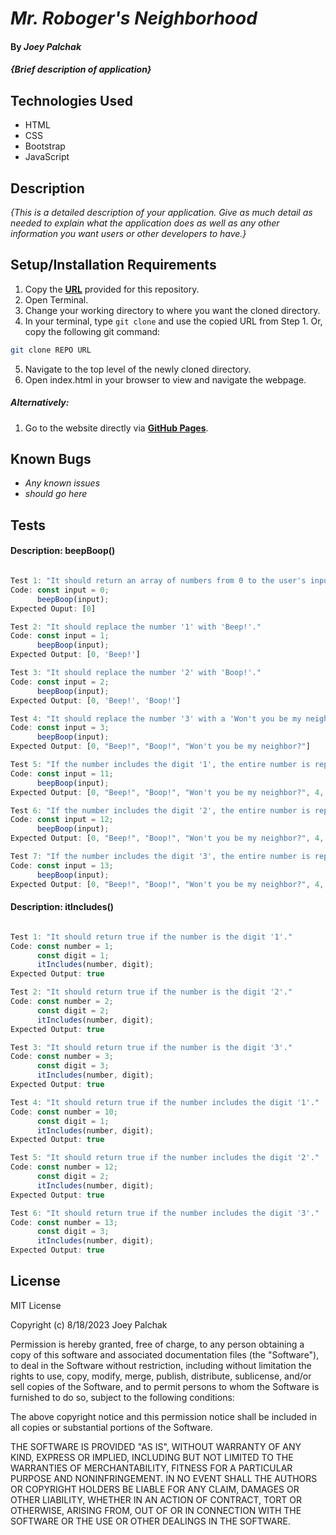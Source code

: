 # _Mr. Roboger's Neighborhood_

#### By _**Joey Palchak**_

#### _{Brief description of application}_

## Technologies Used

* HTML
* CSS
* Bootstrap
* JavaScript

## Description

_{This is a detailed description of your application. Give as much detail as needed to explain what the application does as well as any other information you want users or other developers to have.}_

## Setup/Installation Requirements

1. Copy the **[URL](https://github.com/jfpalchak/mr-robogers-neighborhood.git)** provided for this repository.
2. Open Terminal.
3. Change your working directory to where you want the cloned directory.
4. In your terminal, type `git clone` and use the copied URL from Step 1. Or, copy the following git command:
```bash
git clone REPO URL
```
5. Navigate to the top level of the newly cloned directory.
6. Open index.html in your browser to view and navigate the webpage.

##### _Alternatively:_

1. Go to the website directly via **[GitHub Pages](#link)**.

## Known Bugs

* _Any known issues_
* _should go here_

## Tests

#### **Description:** beepBoop()
```javascript

Test 1: "It should return an array of numbers from 0 to the user's inputted number."
Code: const input = 0;
      beepBoop(input);
Expected Ouput: [0]

Test 2: "It should replace the number '1' with 'Beep!'."
Code: const input = 1;
      beepBoop(input);
Expected Output: [0, 'Beep!']

Test 3: "It should replace the number '2' with 'Boop!'."
Code: const input = 2;
      beepBoop(input);
Expected Output: [0, 'Beep!', 'Boop!']

Test 4: "It should replace the number '3' with a 'Won't you be my neighbor?'."
Code: const input = 3;
      beepBoop(input);
Expected Output: [0, "Beep!", "Boop!", "Won't you be my neighbor?"]

Test 5: "If the number includes the digit '1', the entire number is replaced with 'Beep!'."
Code: const input = 11;
      beepBoop(input);
Expected Output: [0, "Beep!", "Boop!", "Won't you be my neighbor?", 4, 5, 6, 7, 8, 9, "Beep!", "Beep!"]

Test 6: "If the number includes the digit '2', the entire number is replaced with 'Boop!' - even if the number also includes the digit '1'."
Code: const input = 12;
      beepBoop(input);
Expected Output: [0, "Beep!", "Boop!", "Won't you be my neighbor?", 4, 5, 6, 7, 8, 9, "Beep!", "Beep!", "Boop!"]

Test 7: "If the number includes the digit '3', the entire number is replaced with 'Won't you be my neighbor?' - even if the number also includes the digit '1', or digit '2'."
Code: const input = 13;
      beepBoop(input);
Expected Output: [0, "Beep!", "Boop!", "Won't you be my neighbor?", 4, 5, 6, 7, 8, 9, "Beep!", "Beep!", "Boop!", "Won't you be my neighbor?"]

```

#### **Description:** itIncludes()
```javascript

Test 1: "It should return true if the number is the digit '1'."
Code: const number = 1;
      const digit = 1;
      itIncludes(number, digit);
Expected Output: true

Test 2: "It should return true if the number is the digit '2'."
Code: const number = 2;
      const digit = 2;
      itIncludes(number, digit);
Expected Output: true

Test 3: "It should return true if the number is the digit '3'."
Code: const number = 3;
      const digit = 3;
      itIncludes(number, digit);
Expected Output: true

Test 4: "It should return true if the number includes the digit '1'."
Code: const number = 10;
      const digit = 1;
      itIncludes(number, digit);
Expected Output: true

Test 5: "It should return true if the number includes the digit '2'."
Code: const number = 12;
      const digit = 2;
      itIncludes(number, digit);
Expected Output: true

Test 6: "It should return true if the number includes the digit '3'."
Code: const number = 13;
      const digit = 3;
      itIncludes(number, digit);
Expected Output: true

```

## License

MIT License

Copyright (c) 8/18/2023 Joey Palchak

Permission is hereby granted, free of charge, to any person obtaining a copy of this software and associated documentation files (the "Software"), to deal in the Software without restriction, including without limitation the rights to use, copy, modify, merge, publish, distribute, sublicense, and/or sell copies of the Software, and to permit persons to whom the Software is furnished to do so, subject to the following conditions:  

The above copyright notice and this permission notice shall be included in all copies or substantial portions of the Software.  

THE SOFTWARE IS PROVIDED "AS IS", WITHOUT WARRANTY OF ANY KIND, EXPRESS OR IMPLIED, INCLUDING BUT NOT LIMITED TO THE WARRANTIES OF MERCHANTABILITY, FITNESS FOR A PARTICULAR PURPOSE AND NONINFRINGEMENT. IN NO EVENT SHALL THE AUTHORS OR COPYRIGHT HOLDERS BE LIABLE FOR ANY CLAIM, DAMAGES OR OTHER LIABILITY, WHETHER IN AN ACTION OF CONTRACT, TORT OR OTHERWISE, ARISING FROM, OUT OF OR IN CONNECTION WITH THE SOFTWARE OR THE USE OR OTHER DEALINGS IN THE SOFTWARE.